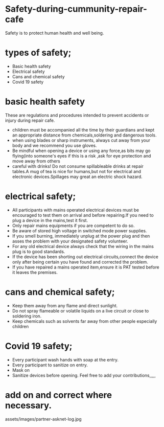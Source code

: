 # Safety-during-cummunity-repair-cafe
Safety  is to protect human health and well being.
# types of safety;
- Basic health safety
- Electrical safety
- Cans and chemical safety
- Covid 19 safety
# basic health safety
These are regulations and procedures intended to prevent accidents or injury during repair cafe.
- children must be accompanied all the time by their guardians and kept an appropriate distance from chemicals,soldering and dangerous tools.
- when using blades or sharp instruments, always cut away from your body and we recommend you use gloves.
- Be mindful when opening a device or using any force,as bits may go flying(into someone's eyes if this is a risk ,ask for eye protection and move away from others
- careful with drinks! Do not consume spillableable drinks at repair tables.A mug of tea is nice for humans,but not for electrical and electronic devices.Spillages may great an electric shock hazard.
# electrical safety;
- All participants with mains operated electrical devices must be encouraged to test them on arrival and before repairing.If you need to plug a device in the mains,test it first.
- Only repair mains equipments if you are competent to do so.
- Be aware of stored high voltage in switched mode power supplies.
- If you smell burning, immediately unplug at the power plug and then asses the problem with your designated safety volunteer.
- For any old electrical device always check that the wiring in the mains plug is to good standards.
- If the device has been shorting out electrical circuits,connect the device only after being certain you have found and corrected the problem.
- If you have repaired a mains operated item,ensure it is PAT tested before it leaves the premises.
# cans and chemical safety;
- Keep them away from any flame and direct sunlight.
- Do not spray flameable or volatile liquids on a live circuit or close to soldering iron.
- Keep chemicals such as solvents far away from other people especially children
# Covid 19 safety;
- Every participant wash hands with soap at the entry.
- Every participant to sanitize on entry.
- Mask on
- Sanitize devices before opening.
Feel free to add your contributions,,,,,
# add on and correct where necessary.
assets/images/partner-asknet-log.jpg


